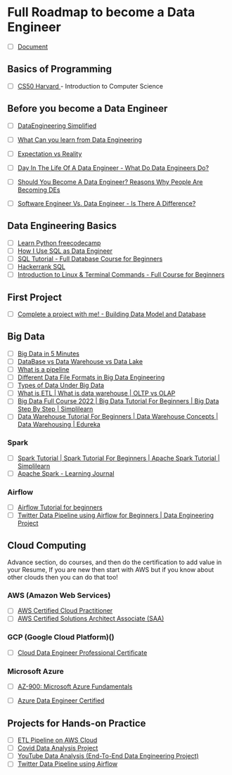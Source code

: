 # Full Roadmap to become a Data Engineer

- [ ] [Document](https://docs.google.com/document/d/1si2igYOGLUoYBgvfe923uH1GiZvaBpEOWdIQI8GXyZY/edit)

## Basics of Programming

- [ ] [CS50 Harvard ](https://www.edx.org/course/cs50s-introduction-to-computer-science) - Introduction to Computer Science

## Before you become a Data Engineer

- [ ] [DataEngineering Simplified](https://youtu.be/1jJp8TevYvs?si=d98M7q614GGwTGqL)
- [ ] [What Can you learn from Data Engineering](https://youtu.be/52wUGD6XB8c?si=upnpbZGRThZktueA)
- [ ] [Expectation vs Reality](https://youtu.be/6RiA_Qur2yo?si=q7ZLOOyf0PEtNzLa)
- [ ] [Day In The Life Of A Data Engineer - What Do Data Engineers Do?](https://youtu.be/OfN6Xm-msGs?si=8MlnzVrEIs7uyvRL)
- [ ] [Should You Become A Data Engineer? Reasons Why People Are Becoming DEs](https://youtu.be/jpzDA90EuQ8?si=Nv7Pswux5OFw_UyQ)
- [ ] [Software Engineer Vs. Data Engineer - Is There A Difference?](https://youtu.be/0wjngjhmtJA?si=9r4JJKPdOMHlfpKZ)


## Data Engineering Basics

- [ ] [Learn Python freecodecamp]( https://youtu.be/rfscVS0vtbw?si=VrkHM-EYlt8Wurgr)
- [ ] [How I Use SQL as Data Engineer](https://youtu.be/u_TbaIDFoOg?si=JclF6Y5Is4AghmSp)
- [ ] [SQL Tutorial - Full Database Course for Beginners](https://youtu.be/HXV3zeQKqGY?si=JclF6Y5Is4AghmSp)
- [ ] [Hackerrank SQL](https://www.hackerrank.com/domains/sql)
- [ ] [Introduction to Linux & Terminal Commands - Full Course for Beginners](https://youtu.be/oxuRxtrO2Ag?si=JclF6Y5Is4AghmSp)

## First Project

- [ ] [Complete a project with me! - Building Data Model and Database](https://www.youtube.com/watch?v=2xyoz0T47Bs&list=PLBJe2dFI4sgukOW6O0B-OVyX9c6fQKJ2N&ab_channel=DarshilParmar)
   
## Big Data

- [ ] [Big Data in 5 Minutes]()
- [ ] [DataBase vs Data Warehouse vs Data Lake](https://youtu.be/FxpRL0m9BcA?si=YS_yTWdFF77FVQqh)
- [ ] [What is a pipeline](https://youtu.be/5P2luRwaKek?si=Hs45GCaFYFMwa8L_)
- [ ] [Different Data File Formats in Big Data Engineering](https://youtu.be/WZWZ4-XYbx8?si=1fWpRraRgmcmdEKe)
- [ ] [Types of Data Under Big Data](https://youtu.be/dyWxRMrh-l4?si=v-PWouIWj2Uwd_S8)
- [ ] [What is ETL | What is data warehouse | OLTP vs OLAP](https://youtu.be/oF_2uDb7DvQ?si=nfgF1qnBxnh__flM)
- [ ] [Big Data Full Course 2022 | Big Data Tutorial For Beginners | Big Data Step By Step | Simplilearn](https://www.youtube.com/live/KCEPoPJ8sWw?si=YDM3MVdJ4Sn9DgiM)
- [ ] [Data Warehouse Tutorial For Beginners | Data Warehouse Concepts | Data Warehousing | Edureka](https://youtu.be/J326LIUrZM8?si=-o-6y1wP7dhnNiLg)

### Spark

- [ ] [Spark Tutorial | Spark Tutorial For Beginners | Apache Spark Tutorial | Simplilearn](https://youtu.be/zC9cnh8rJd0?si=AtxzKAx9rYpx7GB0)
- [ ] [Apache Spark - Learning Journal](https://youtu.be/AYZCpxYVxH4?si=RXbcHteOxfn2YTzk)

### Airflow

- [ ] [Airflow Tutorial for beginners](https://youtu.be/K9AnJ9_ZAXE?si=r4cr9S8QpJ_SkJDG)
- [ ] [Twitter Data Pipeline using Airflow for Beginners | Data Engineering Project](https://youtu.be/q8q3OFFfY6c?si=fmoKRsfEZ5paJsOd)

## Cloud Computing
Advance section, do courses, and then do the certification to add value in your Resume, If you are new then start with AWS but if you know about other clouds then you can do that too!

### AWS (Amazon Web Services)

- [ ] [AWS Certified Cloud Practitioner](https://www.youtube.com/watch?v=SOTamWNgDKc)
- [ ] [AWS Certified Solutions Architect Associate (SAA)](https://www.youtube.com/watch?v=Ia-UEYYR44s)
  
### GCP (Google Cloud Platform)()

- [ ] [Cloud Data Engineer Professional Certificate](https://www.youtube.com/watch?v=TB92cDzhJQE)

### Microsoft Azure

- [ ] [AZ-900: Microsoft Azure Fundamentals](https://www.youtube.com/watch?v=NKEFWyqJ5XA)
- [ ] [Azure Data Engineer Certified](https://www.youtube.com/watch?v=JBY9nAbuskI&list=PL7ZG6NdDdT8NRHDU5shVgGjlua297bm-H)


## Projects for Hands-on Practice 

- [ ] [ETL Pipeline on AWS Cloud ](https://youtube.com/playlist?list=PLBJe2dFI4sgt-9GR2j-rTeKtimE9pfqyt)
- [ ] [Covid Data Analysis Project ](https://youtube.com/playlist?list=PLBJe2dFI4sgvavQzL2Hm5CsnoIWHY5fI3)
- [ ] [YouTube Data Analysis (End-To-End Data Engineering Project)](https://youtube.com/playlist?list=PLBJe2dFI4sguF2nU6Z3Od7BX8eALZN3mU)
- [ ] [Twitter Data Pipeline using Airflow](https://www.youtube.com/watch?v=q8q3OFFfY6c)
